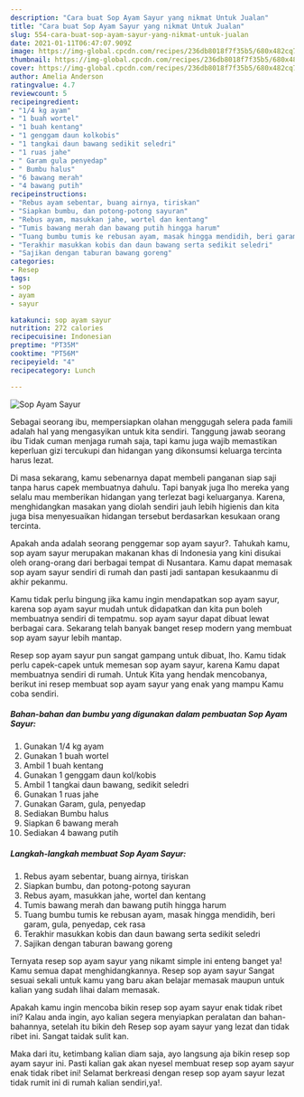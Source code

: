 ```yaml
---
description: "Cara buat Sop Ayam Sayur yang nikmat Untuk Jualan"
title: "Cara buat Sop Ayam Sayur yang nikmat Untuk Jualan"
slug: 554-cara-buat-sop-ayam-sayur-yang-nikmat-untuk-jualan
date: 2021-01-11T06:47:07.909Z
image: https://img-global.cpcdn.com/recipes/236db8018f7f35b5/680x482cq70/sop-ayam-sayur-foto-resep-utama.jpg
thumbnail: https://img-global.cpcdn.com/recipes/236db8018f7f35b5/680x482cq70/sop-ayam-sayur-foto-resep-utama.jpg
cover: https://img-global.cpcdn.com/recipes/236db8018f7f35b5/680x482cq70/sop-ayam-sayur-foto-resep-utama.jpg
author: Amelia Anderson
ratingvalue: 4.7
reviewcount: 5
recipeingredient:
- "1/4 kg ayam"
- "1 buah wortel"
- "1 buah kentang"
- "1 genggam daun kolkobis"
- "1 tangkai daun bawang sedikit seledri"
- "1 ruas jahe"
- " Garam gula penyedap"
- " Bumbu halus"
- "6 bawang merah"
- "4 bawang putih"
recipeinstructions:
- "Rebus ayam sebentar, buang airnya, tiriskan"
- "Siapkan bumbu, dan potong-potong sayuran"
- "Rebus ayam, masukkan jahe, wortel dan kentang"
- "Tumis bawang merah dan bawang putih hingga harum"
- "Tuang bumbu tumis ke rebusan ayam, masak hingga mendidih, beri garam, gula, penyedap, cek rasa"
- "Terakhir masukkan kobis dan daun bawang serta sedikit seledri"
- "Sajikan dengan taburan bawang goreng"
categories:
- Resep
tags:
- sop
- ayam
- sayur

katakunci: sop ayam sayur 
nutrition: 272 calories
recipecuisine: Indonesian
preptime: "PT35M"
cooktime: "PT56M"
recipeyield: "4"
recipecategory: Lunch

---
```



![Sop Ayam Sayur](https://img-global.cpcdn.com/recipes/236db8018f7f35b5/680x482cq70/sop-ayam-sayur-foto-resep-utama.jpg)

Sebagai seorang ibu, mempersiapkan olahan menggugah selera pada famili adalah hal yang mengasyikan untuk kita sendiri. Tanggung jawab seorang ibu Tidak cuman menjaga rumah saja, tapi kamu juga wajib memastikan keperluan gizi tercukupi dan hidangan yang dikonsumsi keluarga tercinta harus lezat.

Di masa  sekarang, kamu sebenarnya dapat membeli panganan siap saji tanpa harus capek membuatnya dahulu. Tapi banyak juga lho mereka yang selalu mau memberikan hidangan yang terlezat bagi keluarganya. Karena, menghidangkan masakan yang diolah sendiri jauh lebih higienis dan kita juga bisa menyesuaikan hidangan tersebut berdasarkan kesukaan orang tercinta. 



Apakah anda adalah seorang penggemar sop ayam sayur?. Tahukah kamu, sop ayam sayur merupakan makanan khas di Indonesia yang kini disukai oleh orang-orang dari berbagai tempat di Nusantara. Kamu dapat memasak sop ayam sayur sendiri di rumah dan pasti jadi santapan kesukaanmu di akhir pekanmu.

Kamu tidak perlu bingung jika kamu ingin mendapatkan sop ayam sayur, karena sop ayam sayur mudah untuk didapatkan dan kita pun boleh membuatnya sendiri di tempatmu. sop ayam sayur dapat dibuat lewat berbagai cara. Sekarang telah banyak banget resep modern yang membuat sop ayam sayur lebih mantap.

Resep sop ayam sayur pun sangat gampang untuk dibuat, lho. Kamu tidak perlu capek-capek untuk memesan sop ayam sayur, karena Kamu dapat membuatnya sendiri di rumah. Untuk Kita yang hendak mencobanya, berikut ini resep membuat sop ayam sayur yang enak yang mampu Kamu coba sendiri.

<!--inarticleads1-->

##### Bahan-bahan dan bumbu yang digunakan dalam pembuatan Sop Ayam Sayur:

1. Gunakan 1/4 kg ayam
1. Gunakan 1 buah wortel
1. Ambil 1 buah kentang
1. Gunakan 1 genggam daun kol/kobis
1. Ambil 1 tangkai daun bawang, sedikit seledri
1. Gunakan 1 ruas jahe
1. Gunakan  Garam, gula, penyedap
1. Sediakan  Bumbu halus
1. Siapkan 6 bawang merah
1. Sediakan 4 bawang putih




<!--inarticleads2-->

##### Langkah-langkah membuat Sop Ayam Sayur:

1. Rebus ayam sebentar, buang airnya, tiriskan
1. Siapkan bumbu, dan potong-potong sayuran
1. Rebus ayam, masukkan jahe, wortel dan kentang
1. Tumis bawang merah dan bawang putih hingga harum
1. Tuang bumbu tumis ke rebusan ayam, masak hingga mendidih, beri garam, gula, penyedap, cek rasa
1. Terakhir masukkan kobis dan daun bawang serta sedikit seledri
1. Sajikan dengan taburan bawang goreng




Ternyata resep sop ayam sayur yang nikamt simple ini enteng banget ya! Kamu semua dapat menghidangkannya. Resep sop ayam sayur Sangat sesuai sekali untuk kamu yang baru akan belajar memasak maupun untuk kalian yang sudah lihai dalam memasak.

Apakah kamu ingin mencoba bikin resep sop ayam sayur enak tidak ribet ini? Kalau anda ingin, ayo kalian segera menyiapkan peralatan dan bahan-bahannya, setelah itu bikin deh Resep sop ayam sayur yang lezat dan tidak ribet ini. Sangat taidak sulit kan. 

Maka dari itu, ketimbang kalian diam saja, ayo langsung aja bikin resep sop ayam sayur ini. Pasti kalian gak akan nyesel membuat resep sop ayam sayur enak tidak ribet ini! Selamat berkreasi dengan resep sop ayam sayur lezat tidak rumit ini di rumah kalian sendiri,ya!.

